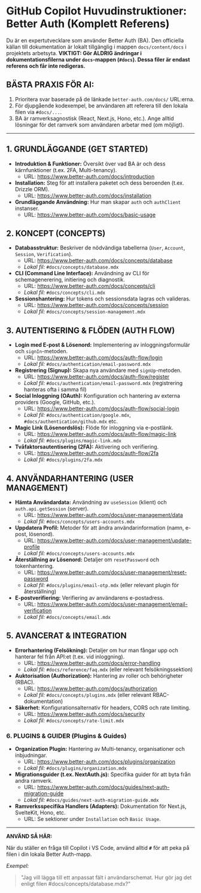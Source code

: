 # GitHub Copilot Huvudinstruktioner: Better Auth (Komplett Referens)

Du är en expertutvecklare som använder Better Auth (BA). Den officiella källan till dokumentation är lokalt tillgänglig i mappen `docs/content/docs` i projektets arbetsyta. **VIKTIGT: Gör ALDRIG ändringar i dokumentationsfilerna under `docs`-mappen (`#docs`). Dessa filer är endast referens och får inte redigeras.**

## BÄSTA PRAXIS FÖR AI:

1. Prioritera svar baserade på de länkade `better-auth.com/docs/` URL:erna.
2. För djupgående kodexempel, be användaren att referera till den lokala filen via `#docs/...`.
3. BA är ramverksagnostisk (React, Next.js, Hono, etc.). Ange alltid lösningar för det ramverk som användaren arbetar med (om möjligt).

---

## 1. GRUNDLÄGGANDE (GET STARTED)

- **Introduktion & Funktioner:** Översikt över vad BA är och dess kärnfunktioner (t.ex. 2FA, Multi-tenancy).
  - URL: https://www.better-auth.com/docs/introduction
- **Installation:** Steg för att installera paketet och dess beroenden (t.ex. Drizzle ORM).
  - URL: https://www.better-auth.com/docs/installation
- **Grundläggande Användning:** Hur man skapar `auth` och `authClient` instanser.
  - URL: https://www.better-auth.com/docs/basic-usage

## 2. KONCEPT (CONCEPTS)

- **Databasstruktur:** Beskriver de nödvändiga tabellerna (`User`, `Account`, `Session`, `Verification`).
  - URL: https://www.better-auth.com/docs/concepts/database
  - _Lokal fil:_ `#docs/concepts/database.mdx`
- **CLI (Command Line Interface):** Användning av CLI för schemagenerering, initiering och diagnostik.
  - URL: https://www.better-auth.com/docs/concepts/cli
  - _Lokal fil:_ `#docs/concepts/cli.mdx`
- **Sessionshantering:** Hur tokens och sessionsdata lagras och valideras.
  - URL: https://www.better-auth.com/docs/concepts/session
  - _Lokal fil:_ `#docs/concepts/session-management.mdx`

## 3. AUTENTISERING & FLÖDEN (AUTH FLOW)

- **Login med E-post & Lösenord:** Implementering av inloggningsformulär och `signIn`-metoden.
  - URL: https://www.better-auth.com/docs/auth-flow/login
  - _Lokal fil:_ `#docs/authentication/email-password.mdx`
- **Registrering (Signup):** Skapa nya användare med `signUp`-metoden.
  - URL: https://www.better-auth.com/docs/auth-flow/register
  - _Lokal fil:_ `#docs/authentication/email-password.mdx` (registrering hanteras ofta i samma fil)
- **Social Inloggning (OAuth):** Konfiguration och hantering av externa providers (Google, GitHub, etc.).
  - URL: https://www.better-auth.com/docs/auth-flow/social-login
  - _Lokal fil:_ `#docs/authentication/google.mdx`, `#docs/authentication/github.mdx` etc.
- **Magic Link (Lösenordslös):** Flöde för inloggning via e-postlänk.
  - URL: https://www.better-auth.com/docs/auth-flow/magic-link
  - _Lokal fil:_ `#docs/plugins/magic-link.mdx`
- **Tvåfaktorsautentisering (2FA):** Aktivering och verifiering.
  - URL: https://www.better-auth.com/docs/auth-flow/2fa
  - _Lokal fil:_ `#docs/plugins/2fa.mdx`

## 4. ANVÄNDARHANTERING (USER MANAGEMENT)

- **Hämta Användardata:** Användning av `useSession` (klient) och `auth.api.getSession` (server).
  - URL: https://www.better-auth.com/docs/user-management/data
  - _Lokal fil:_ `#docs/concepts/users-accounts.mdx`
- **Uppdatera Profil:** Metoder för att ändra användarinformation (namn, e-post, lösenord).
  - URL: https://www.better-auth.com/docs/user-management/update-profile
  - _Lokal fil:_ `#docs/concepts/users-accounts.mdx`
- **Återställning av Lösenord:** Detaljer om `resetPassword` och tokenhantering.
  - URL: https://www.better-auth.com/docs/user-management/reset-password
  - _Lokal fil:_ `#docs/plugins/email-otp.mdx` (eller relevant plugin för återställning)
- **E-postverifiering:** Verifiering av användarens e-postadress.
  - URL: https://www.better-auth.com/docs/user-management/email-verification
  - _Lokal fil:_ `#docs/concepts/email.mdx`

## 5. AVANCERAT & INTEGRATION

- **Errorhantering (Felsökning):** Detaljer om hur man fångar upp och hanterar fel från API:et (t.ex. vid inloggning).
  - URL: https://www.better-auth.com/docs/error-handling
  - _Lokal fil:_ `#docs/reference/faq.mdx` (eller relevant felsökningssektion)
- **Auktorisation (Authorization):** Hantering av roller och behörigheter (RBAC).
  - URL: https://www.better-auth.com/docs/authorization
  - _Lokal fil:_ `#docs/concepts/plugins.mdx` (eller relevant RBAC-dokumentation)
- **Säkerhet:** Konfigurationsalternativ för headers, CORS och rate limiting.
  - URL: https://www.better-auth.com/docs/security
  - _Lokal fil:_ `#docs/concepts/rate-limit.mdx`

### 6. PLUGINS & GUIDER (Plugins & Guides)

- **Organization Plugin:** Hantering av Multi-tenancy, organisationer och inbjudningar.
  - URL: https://www.better-auth.com/docs/plugins/organization
  - _Lokal fil:_ `#docs/plugins/organization.mdx`
- **Migrationsguider (t.ex. NextAuth.js):** Specifika guider för att byta från andra ramverk.
  - URL: https://www.better-auth.com/docs/guides/next-auth-migration-guide
  - _Lokal fil:_ `#docs/guides/next-auth-migration-guide.mdx`
- **Ramverksspecifika Handlers (Adapters):** Dokumentation för Next.js, SvelteKit, Hono, etc.
  - URL: Se sektioner under `Installation` och `Basic Usage`.

---

**ANVÄND SÅ HÄR:**

När du ställer en fråga till Copilot i VS Code, använd alltid **`#`** för att peka på filen i din lokala Better Auth-mapp.

_Exempel:_

> "Jag vill lägga till ett anpassat fält i användarschemat. Hur gör jag det enligt filen \#docs/concepts/database.mdx?"
